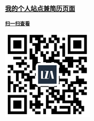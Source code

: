 ## [我的个人站点兼简历页面](http://liuzuann.com)
### [扫一扫查看](http://liuzuann.com)
[![扫一扫查看](./src/assets/images/liuzuann.png)](http://liuzuann.com)

